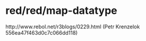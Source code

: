 # red/red/map-datatype

<p>http://www.rebol.net/r3blogs/0229.html (Petr Krenzelok 556ea47f463d0c7c066dd118)</p>

